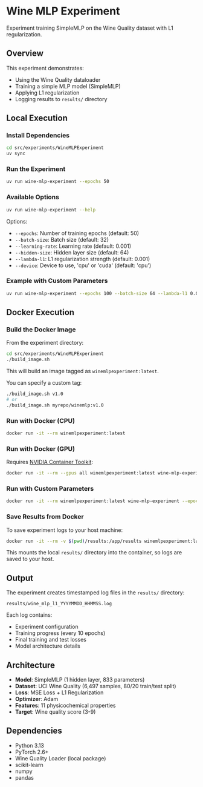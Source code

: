 # Wine MLP Experiment

Experiment training SimpleMLP on the Wine Quality dataset with L1 regularization.

## Overview

This experiment demonstrates:
- Using the Wine Quality dataloader
- Training a simple MLP model (SimpleMLP)
- Applying L1 regularization
- Logging results to `results/` directory

## Local Execution

### Install Dependencies

```bash
cd src/experiments/WineMLPExperiment
uv sync
```

### Run the Experiment

```bash
uv run wine-mlp-experiment --epochs 50
```

### Available Options

```bash
uv run wine-mlp-experiment --help
```

Options:
- `--epochs`: Number of training epochs (default: 50)
- `--batch-size`: Batch size (default: 32)
- `--learning-rate`: Learning rate (default: 0.001)
- `--hidden-size`: Hidden layer size (default: 64)
- `--lambda-l1`: L1 regularization strength (default: 0.001)
- `--device`: Device to use, 'cpu' or 'cuda' (default: 'cpu')

### Example with Custom Parameters

```bash
uv run wine-mlp-experiment --epochs 100 --batch-size 64 --lambda-l1 0.01
```

## Docker Execution

### Build the Docker Image

From the experiment directory:

```bash
cd src/experiments/WineMLPExperiment
./build_image.sh
```

This will build an image tagged as `winemlpexperiment:latest`.

You can specify a custom tag:

```bash
./build_image.sh v1.0
# or
./build_image.sh myrepo/winemlp:v1.0
```

### Run with Docker (CPU)

```bash
docker run -it --rm winemlpexperiment:latest
```

### Run with Docker (GPU)

Requires [NVIDIA Container Toolkit](https://docs.nvidia.com/datacenter/cloud-native/container-toolkit/install-guide.html):

```bash
docker run -it --rm --gpus all winemlpexperiment:latest wine-mlp-experiment --device cuda
```

### Run with Custom Parameters

```bash
docker run -it --rm winemlpexperiment:latest wine-mlp-experiment --epochs 100 --batch-size 64
```

### Save Results from Docker

To save experiment logs to your host machine:

```bash
docker run -it --rm -v $(pwd)/results:/app/results winemlpexperiment:latest
```

This mounts the local `results/` directory into the container, so logs are saved to your host.

## Output

The experiment creates timestamped log files in the `results/` directory:

```
results/wine_mlp_l1_YYYYMMDD_HHMMSS.log
```

Each log contains:
- Experiment configuration
- Training progress (every 10 epochs)
- Final training and test losses
- Model architecture details

## Architecture

- **Model**: SimpleMLP (1 hidden layer, 833 parameters)
- **Dataset**: UCI Wine Quality (6,497 samples, 80/20 train/test split)
- **Loss**: MSE Loss + L1 Regularization
- **Optimizer**: Adam
- **Features**: 11 physicochemical properties
- **Target**: Wine quality score (3-9)

## Dependencies

- Python 3.13
- PyTorch 2.6+
- Wine Quality Loader (local package)
- scikit-learn
- numpy
- pandas
